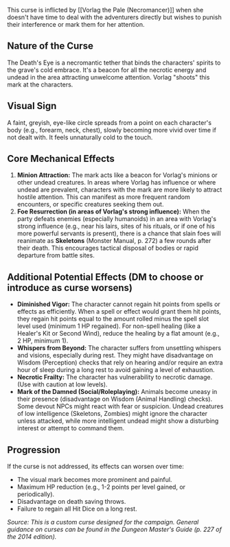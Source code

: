 This curse is inflicted by [[Vorlag the Pale (Necromancer)]] when she doesn't have time to deal with the adventurers directly but wishes to punish their interference or mark them for her attention.

## Nature of the Curse

The Death's Eye is a necromantic tether that binds the characters' spirits to the grave's cold embrace. It's a beacon for all the necrotic energy and undead in the area attracting unwelcome attention. Vorlag "shoots" this mark at the characters.

## Visual Sign

A faint, greyish, eye-like circle spreads from a point on each character's body (e.g., forearm, neck, chest), slowly becoming more vivid over time if not dealt with. It feels unnaturally cold to the touch.

## Core Mechanical Effects

1.  **Minion Attraction:** The mark acts like a beacon for Vorlag's minions or other undead creatures. In areas where Vorlag has influence or where undead are prevalent, characters with the mark are more likely to attract hostile attention. This can manifest as more frequent random encounters, or specific creatures seeking them out.
2.  **Foe Resurrection (in areas of Vorlag's strong influence):** When the party defeats enemies (especially humanoids) in an area with Vorlag's strong influence (e.g., near his lairs, sites of his rituals, or if one of his more powerful servants is present), there is a chance that slain foes will reanimate as **Skeletons** (Monster Manual, p. 272) a few rounds after their death. This encourages tactical disposal of bodies or rapid departure from battle sites.

## Additional Potential Effects (DM to choose or introduce as curse worsens)

* **Diminished Vigor:** The character cannot regain hit points from spells or effects as efficiently. When a spell or effect would grant them hit points, they regain hit points equal to the amount rolled minus the spell slot level used (minimum 1 HP regained). For non-spell healing (like a Healer's Kit or Second Wind), reduce the healing by a flat amount (e.g., 2 HP, minimum 1).
* **Whispers from Beyond:** The character suffers from unsettling whispers and visions, especially during rest. They might have disadvantage on Wisdom (Perception) checks that rely on hearing and/or require an extra hour of sleep during a long rest to avoid gaining a level of exhaustion.
* **Necrotic Frailty:** The character has vulnerability to necrotic damage. (Use with caution at low levels).
* **Mark of the Damned (Social/Roleplaying):** Animals become uneasy in their presence (disadvantage on Wisdom (Animal Handling) checks). Some devout NPCs might react with fear or suspicion. Undead creatures of low intelligence (Skeletons, Zombies) might ignore the character unless attacked, while more intelligent undead might show a disturbing interest or attempt to command them.

## Progression

If the curse is not addressed, its effects can worsen over time:
* The visual mark becomes more prominent and painful.
* Maximum HP reduction (e.g., 1-2 points per level gained, or periodically).
* Disadvantage on death saving throws.
* Failure to regain all Hit Dice on a long rest.

*Source: This is a custom curse designed for the campaign. General guidance on curses can be found in the Dungeon Master's Guide (p. 227 of the 2014 edition).*